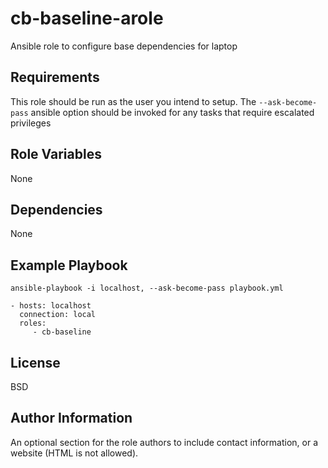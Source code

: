 cb-baseline-arole
=========

Ansible role to configure base dependencies for laptop

Requirements
------------

This role should be run as the user you intend to setup.  The `--ask-become-pass` ansible option should be invoked for any tasks that require escalated privileges

Role Variables
--------------

None

Dependencies
------------

None

Example Playbook
----------------

    ansible-playbook -i localhost, --ask-become-pass playbook.yml

    - hosts: localhost
      connection: local
      roles:
         - cb-baseline

License
-------

BSD

Author Information
------------------

An optional section for the role authors to include contact information, or a website (HTML is not allowed).

